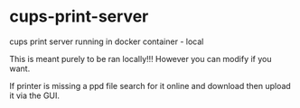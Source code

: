 # cups-print-server
cups print server running in docker container - local

This is meant purely to be ran locally!!!
However you can modify if you want.

If printer is missing a ppd file search for it online and download then upload it via the GUI.
